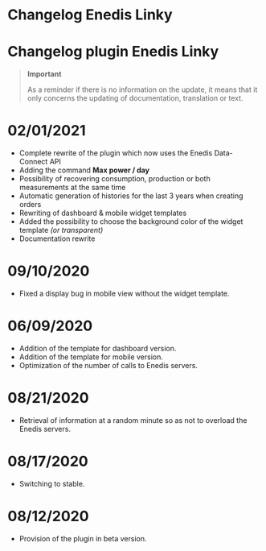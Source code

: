 # Changelog Enedis Linky

# Changelog plugin Enedis Linky

>**Important**
>
>As a reminder if there is no information on the update, it means that it only concerns the updating of documentation, translation or text.

# 02/01/2021

- Complete rewrite of the plugin which now uses the Enedis Data-Connect API
- Adding the command **Max power / day**
- Possibility of recovering consumption, production or both measurements at the same time
- Automatic generation of histories for the last 3 years when creating orders
- Rewriting of dashboard & mobile widget templates
- Added the possibility to choose the background color of the widget template *(or transparent)*
- Documentation rewrite


# 09/10/2020
- Fixed a display bug in mobile view without the widget template.

# 06/09/2020
- Addition of the template for dashboard version.
- Addition of the template for mobile version.
- Optimization of the number of calls to Enedis servers.

# 08/21/2020
- Retrieval of information at a random minute so as not to overload the Enedis servers.

# 08/17/2020
- Switching to stable.

# 08/12/2020
- Provision of the plugin in beta version.
